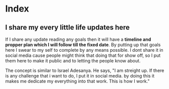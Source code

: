 # Index
## I share my every little life updates here
If I share any update reading any goals then it will have a **timeline and propper plan which I will follow till the fixed date**. By putting up that goals here I swear to my self to complete by any means possible. I dont share it in social media cause people might think that doing that for show off, so I put them here to make it public and to letting the people know about.

The concept is similar to Israel Adesanya. He says, "I am streight up. If there is any challenge that i want to do, I put it in social media. by doing this it makes me dedicate my everything into that work. This is how I work."

